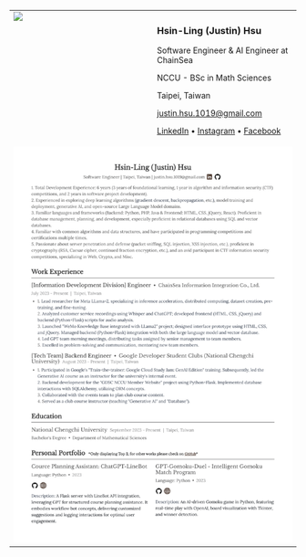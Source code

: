 <table>
  <tr>
    <!-- Top languages card -->
    <td valign="top" width="50%">
      <a href="https://github.com/JustinHsu1019/JustinHsu1019/blob/main/Top_Lang.md">
        <img src="https://justinhsu-stats.vercel.app/api/top-langs/?username=JustinHsu1019&hide=html" />
      </a>
    </td>
    <!-- Profile Description -->
    <td valign="top" width="50%">
      <h3>Hsin-Ling (Justin) Hsu</h3>
      <p>Software Engineer & AI Engineer at ChainSea</p>
      <p>NCCU - BSc in Math Sciences</p>
      <p>Taipei, Taiwan</p>
      <p><a href="mailto:justin.hsu.1019@gmail.com">justin.hsu.1019@gmail.com</a></p>
      <p>
        <a href="https://www.linkedin.com/in/justinhsu101999/">LinkedIn</a> •
        <a href="https://www.instagram.com/justin.hsu.99/">Instagram</a> •
        <a href="https://www.facebook.com/JustinHsu1019/">Facebook</a>
      </p>
    </td>
  </tr>
  <tr>
    <td colspan="2" valign="top">
      <img src="https://github.com/JustinHsu1019/JustinHsu1019/raw/main/JustinHsu_Resume.png" alt="簡歷預覽" />
    </td>
  </tr>
</table>

